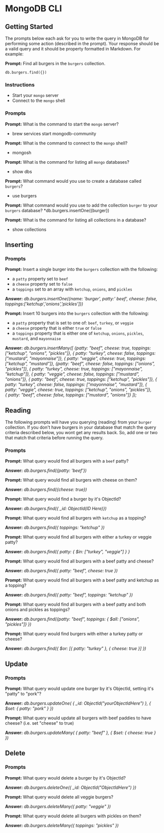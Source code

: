 # MongoDB CLI

## Getting Started

The prompts below each ask for you to write the query in MongoDB for performing
some action (described in the prompt). Your response should be a valid query and
it should be property formatted in Markdown. For example:

**Prompt:** Find all burgers in the `burgers` collection.

```
db.burgers.find({})
```

### Instructions

* Start your `mongo` server
* Connect to the `mongo` shell

### Prompts

**Prompt:** What is the command to start the `mongo` server?
* brew services start mongodb-community

**Prompt:** What is the command to connect to the `mongo` shell?
* mongosh

**Prompt:** What is the command for listing all `mongo` databases?
* show dbs

**Prompt:** What command would you use to create a database called `burgers`?
* use burgers

**Prompt:** What command would you use to add the collection `burger` to your
`burgers` database?
*db.burgers.insertOne({burger})

**Prompt:** What is the command for listing all collections in a database?
* show collections

## Inserting

### Prompts

**Prompt:** Insert a single burger into the `burgers` collection with the
following:

* a `patty` property set to `beef`
* a `cheese` property set to `false`
* a `toppings` set to an array with `ketchup`, `onions`, and `pickles`

**Answer:** *db.burgers.insertOne({name: 'burger', patty:' beef', cheese: false, toppings:['ketchup','onions','pickles']})*

**Prompt:** Insert 10 burgers into the `burgers` collection with the following:

* a `patty` property that is set to one of: `beef`, `turkey`, or `veggie`
* a `cheese` property that is either `true` or `false`
* a `toppings` property that is either one of `ketchup`, `onions`, `pickles`,
  `mustard`, and `mayonnaise`

**Answer:** *db.burgers.insertMany([
 {patty: "beef", cheese: true, toppings: ["ketchup", "onions", "pickles"]},
 { patty: "turkey", cheese: false, toppings: ["mustard", "mayonnaise"]},
 { patty: "veggie", cheese: true, toppings: ["ketchup", "mustard"]},
 {patty: "beef", cheese: false, toppings: ["onions", "pickles"]},
 { patty: "turkey", cheese: true, toppings: ["mayonnaise", "ketchup"]},
   { patty: "veggie", cheese: false, toppings: ["mustard", "onions"]},
   { patty: "beef", cheese: true, toppings: ["ketchup", "pickles"]},
   { patty: "turkey", cheese: false, toppings: ["mayonnaise", "mustard"]},
  { patty: "veggie", cheese: true, toppings: ["ketchup", "onions", "pickles"]},  
  { patty: "beef", cheese: false, toppings: ["mustard", "onions"]}
]);*

## Reading

The following prompts will have you querying (reading) from your `burger`
collection. If you don't have burgers in your database that match the query
criteria described below, you wont get any results back. So, add one or two that
match that criteria before running the query.

### Prompts

**Prompt:** What query would find all burgers with a `beef` patty?

**Answer:** *db.burgers.find({patty: 'beef'})*

**Prompt:** What query would find all burgers with cheese on them?

**Answer:** *db.burgers.find({cheese: true})*

**Prompt:** What query would find a burger by it's ObjectId?

**Answer:** *db.burgers.find({ _id: ObjectId(ID Here)})*

**Prompt:** What query would find all burgers with `ketchup` as a topping?

**Answer:** *db.burgers.find({ toppings: "ketchup" })*

**Prompt:** What query would find all burgers with either a turkey or veggie
patty?

**Answer:** *db.burgers.find({ patty: { $in: ["turkey", "veggie"] } }*

**Prompt:** What query would find all burgers with a beef patty and cheese?

**Answer:** *db.burgers.find({ patty: "beef", cheese: true })*

**Prompt:** What query would find all burgers with a beef patty and ketchup as
a topping?

**Answer:** *db.burgers.find({ patty: "beef", toppings: "ketchup" })*

**Prompt:** What query would find all burgers with a beef patty and both onions
and pickles as toppings?

**Answer:** *db.burgers.find({patty: "beef", toppings: { $all: ["onions", "pickles"]} })*

**Prompt:** What query would find burgers with either a turkey patty or cheese?

**Answer:** *db.burgers.find({ $or: [{ patty: "turkey" }, { cheese: true }] })*

## Update

### Prompts

**Prompt:** What query would update one burger by it's ObjectId, setting it's
"patty" to "pork"?

**Answer:** *db.burgers.updateOne( { _id: ObjectId("yourObjectIdHere") }, { $set: { patty: "pork" } })*

**Prompt:** What query would update all burgers with beef paddies to have
cheese? (i.e. set "cheese" to true)

**Answer:** *db.burgers.updateMany( { patty: "beef" }, { $set: { cheese: true } })*

## Delete

### Prompts

**Prompt:** What query would delete a burger by it's ObjectId?

**Answer:** *db.burgers.deleteOne({ _id: ObjectId("ObjectIdHere") })*

**Prompt:** What query would delete all veggie burgers?

**Answer:** *db.burgers.deleteMany({ patty: "veggie" })*

**Prompt:** What query would delete all burgers with pickles on them?

**Answer:** *db.burgers.deleteMany({ toppings: "pickles" })*